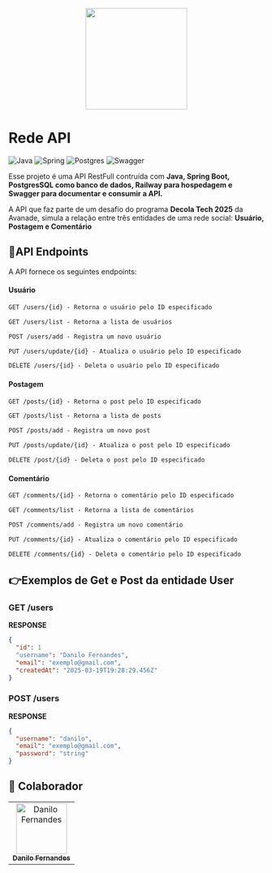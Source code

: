 <p align="center">
    <img src="https://assets.dio.me/xpMN4YI-bOqGIvgjN36_JYWEwE3f9h0ZgKTISyQ7-Nw/f:webp/q:80/w:480/L3RyYWNrcy8xNTliNTRkMS1iYmY0LTRmNzItYTcxNy02OTM5OGE3YWE2ODMucG5n" width="200px">
</p>


# Rede API
![Java](https://img.shields.io/badge/java-%23ED8B00.svg?style=for-the-badge&logo=openjdk&logoColor=white)
![Spring](https://img.shields.io/badge/spring-%236DB33F.svg?style=for-the-badge&logo=spring&logoColor=white)
![Postgres](https://img.shields.io/badge/postgres-%23316192.svg?style=for-the-badge&logo=postgresql&logoColor=white)
![Swagger](https://img.shields.io/badge/-Swagger-%23Clojure?style=for-the-badge&logo=swagger&logoColor=white)


Esse projeto é uma API RestFull contruída com **Java, Spring Boot, PostgresSQL como banco de dados, Railway para hospedagem e Swagger para documentar e consumir a API.**

A API que faz parte de um desafio do programa **Decola Tech 2025** da Avanade, simula a relação entre três entidades de uma rede social: **Usuário, Postagem e Comentário**

## 📍API Endpoints
A API fornece os seguintes endpoints:

#### Usuário
```markdown
GET /users/{id} - Retorna o usuário pelo ID especificado

GET /users/list - Retorna a lista de usuários

POST /users/add - Registra um novo usuário

PUT /users/update/{id} - Atualiza o usuário pelo ID especificado

DELETE /users/{id} - Deleta o usuário pelo ID especificado
```

#### Postagem

```markdown
GET /posts/{id} - Retorna o post pelo ID especificado

GET /posts/list - Retorna a lista de posts

POST /posts/add - Registra um novo post

PUT /posts/update/{id} - Atualiza o post pelo ID especificado

DELETE /post/{id} - Deleta o post pelo ID especificado
```

#### Comentário

```markdown
GET /comments/{id} - Retorna o comentário pelo ID especificado

GET /comments/list - Retorna a lista de comentários

POST /comments/add - Registra um novo comentário

PUT /comments/{id} - Atualiza o comentário pelo ID especificado

DELETE /comments/{id} - Deleta o comentário pelo ID especificado
```

## 👉Exemplos de Get e Post da entidade User 
<h3>GET /users</h3>

**RESPONSE**
```json
{
  "id": 1
  "username": "Danilo Fernandes",
  "email": "exemplo@gmail.com",
  "createdAt": "2025-03-19T19:28:29.456Z"
}
```
<h3>POST /users</h3>

**RESPONSE**
```json
{
  "username": "danilo",
  "email": "exemplo@gmail.com",
  "password": "string"
}
```

<h2 id="colab">🤝 Colaborador</h2>
<table>
  <tr>
    <td align="center">
      <a href="#">
        <img src="https://avatars.githubusercontent.com/u/149892834?v=4" width="100px;" alt="Danilo Fernandes"/><br>
        <sub>
          <b>Danilo Fernandes</b>
        </sub>
      </a>
    </td>
  </tr>
</table>